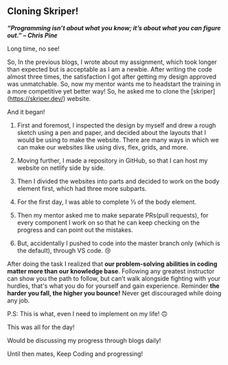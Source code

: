 ## Cloning Skriper!
***“Programming isn’t about what you know; it’s about what you can figure out.”
– Chris Pine***

Long time, no see!

So, In the previous blogs, I wrote about my assignment, which took longer than expected but is acceptable as I am a newbie. After writing the code almost three times, the satisfaction I got after getting my design approved was unmatchable. So, now my mentor wants me to headstart the training in a more competitive yet better way! So, he asked me to clone the [skriper] (https://skriper.dev/) website.

And it began!

1. First and foremost, I inspected the design by myself and drew a rough sketch using a pen and paper, and decided about the layouts that I would be using to make the website. There are many ways in which we can make our websites like using divs, flex, grids, and more.

2. Moving further, I made a repository in GitHub, so that I can host my website on netlify side by side.
 
3. Then I divided the websites into parts and decided to work on the body element first, which had three more subparts. 

4. For the first day, I was able to complete ⅓ of the body element.

5. Then my mentor asked me to make separate PRs(pull requests), for every component I work on so that he can keep checking on the progress and can point out the mistakes.
  
6. But, accidentally I pushed to code into the master branch only (which is the default), through VS code. 😢

After doing the task I realized that **our problem-solving abilities in coding matter more than our knowledge base**. Following any greatest instructor can show you the path to follow, but can’t walk alongside fighting with your hurdles, that's what you do for yourself and gain experience. Reminder **the harder you fall, the higher you bounce!** Never get discouraged while doing any job.

P.S: This is what, even I need to implement on my life! :upside_down_face:

This was all for the day! 


Would be discussing my progress through blogs daily! 

Until then mates, Keep Coding and progressing!

